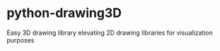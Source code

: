 # python-drawing3D
Easy 3D drawing library elevating 2D drawing libraries for visualization purposes